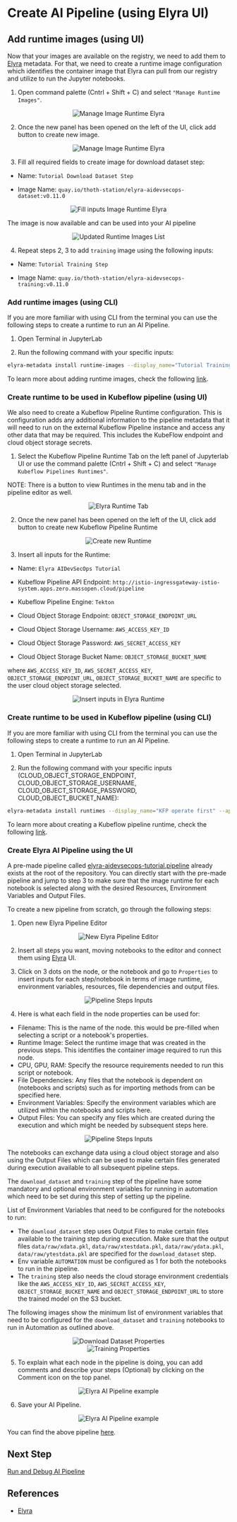 # Create AI Pipeline (using Elyra UI)

## Add runtime images (using UI)

Now that your images are available on the registry, we need to add them to [Elyra][1] metadata. For that, we need to create a runtime image configuration which identifies the container image that Elyra can pull from our registry and utilize to run the Jupyter notebooks.

1. Open command palette (Cntrl + Shift + C) and select `"Manage Runtime Images"`.

<div style="text-align:center">
<img alt="Manage Image Runtime Elyra" src="https://raw.githubusercontent.com/thoth-station/elyra-aidevsecops-tutorial/master/docs/images/ManageRuntimeImageSettingsCM.png">
</div>

2. Once the new panel has been opened on the left of the UI, click add button to create new image.

<div style="text-align:center">
<img alt="Manage Image Runtime Elyra" src="https://raw.githubusercontent.com/thoth-station/elyra-aidevsecops-tutorial/master/docs/images/AddRuntimeImage.png">
</div>

3. Fill all required fields to create image for download dataset step:

- Name: `Tutorial Download Dataset Step`

- Image Name: `quay.io/thoth-station/elyra-aidevsecops-dataset:v0.11.0`

<div style="text-align:center">
<img alt="Fill inputs Image Runtime Elyra" src="https://raw.githubusercontent.com/AICoE/elyra-aidevsecops-tutorial/master/docs/images/FillInputsRuntimeImage.png">
</div>

The image is now available and can be used into your AI pipeline

<div style="text-align:center">
<img alt="Updated Runtime Images List" src="https://raw.githubusercontent.com/AICoE/elyra-aidevsecops-tutorial/master/docs/images/UpdatedRuntimeImageList.png">
</div>

4. Repeat steps 2, 3 to add `training` image using the following inputs:

- Name: `Tutorial Training Step`

- Image Name: `quay.io/thoth-station/elyra-aidevsecops-training:v0.11.0`

### Add runtime images (using CLI)

If you are more familiar with using CLI from the terminal you can use the following steps to create a runtime to run an AI Pipeline.

1. Open Terminal in JupyterLab

2. Run the following command with your specific inputs:

```bash
elyra-metadata install runtime-images --display_name="Tutorial Training Step" --description="Training Step Tutorial" --image_name="quay.io/thoth-station/elyra-aidevsecops-training:v0.10.0"
```

To learn more about adding runtime images, check the following [link](https://elyra.readthedocs.io/en/v2.0.1/user_guide/runtime-image-conf.html).

### Create runtime to be used in Kubeflow pipeline (using UI)

We also need to create a Kubeflow Pipeline Runtime configuration. This is configuration adds any additional information to the pipeline metadata that it will need to run on the external Kubeflow Pipeline instance and access any other data that may be required. This includes the KubeFlow endpoint and cloud object storage secrets.

1. Select the Kubeflow Pipeline Runtime Tab on the left panel of Jupyterlab UI or use the command palette (Cntrl + Shift + C) and select `"Manage Kubeflow Pipelines Runtimes"`.

NOTE: There is a button to view Runtimes in the menu tab and in the pipeline editor as well.

<div style="text-align:center">
<img alt="Elyra Runtime Tab" src="https://raw.githubusercontent.com/thoth-station/elyra-aidevsecops-tutorial/master/docs/images/ElyraRuntimeTab.png">
</div>

2. Once the new panel has been opened on the left of the UI, click add button to create new Kubeflow Pipeline Runtime

<div style="text-align:center">
<img alt="Create new Runtime" src="https://raw.githubusercontent.com/thoth-station/elyra-aidevsecops-tutorial/master/docs/images/CreateNewElyraRuntime.png">
</div>

3. Insert all inputs for the Runtime:

- Name: `Elyra AIDevSecOps Tutorial`

- Kubeflow Pipeline API Endpoint: `http://istio-ingressgateway-istio-system.apps.zero.massopen.cloud/pipeline`

- Kubeflow Pipeline Engine: `Tekton`

- Cloud Object Storage Endpoint: `OBJECT_STORAGE_ENDPOINT_URL`

- Cloud Object Storage Username: `AWS_ACCESS_KEY_ID`

- Cloud Object Storage Password: `AWS_SECRET_ACCESS_KEY`

- Cloud Object Storage Bucket Name: `OBJECT_STORAGE_BUCKET_NAME`

where `AWS_ACCESS_KEY_ID`, `AWS_SECRET_ACCESS_KEY`, `OBJECT_STORAGE_ENDPOINT_URL`, `OBJECT_STORAGE_BUCKET_NAME` are specific to the user cloud object storage selected.

<div style="text-align:center">
<img alt="Insert inputs in Elyra Runtime" src="https://raw.githubusercontent.com/thoth-station/elyra-aidevsecops-tutorial/master/docs/images/InsertInputsElyraRuntime.png">
</div>

### Create runtime to be used in Kubeflow pipeline (using CLI)

If you are more familiar with using CLI from the terminal you can use the following steps to create a runtime to run an AI Pipeline.

1. Open Terminal in JupyterLab

2. Run the following command with your specific inputs (CLOUD_OBJECT_STORAGE_ENDPOINT, CLOUD_OBJECT_STORAGE_USERNAME, CLOUD_OBJECT_STORAGE_PASSWORD, CLOUD_OBJECT_BUCKET_NAME):

```bash
elyra-metadata install runtimes --display_name="KFP operate first" --api_endpoint="http://istio-ingressgateway-istio-system.apps.zero.massopen.cloud/pipeline" --engine=Tekton --cos_endpoint=CLOUD_OBJECT_STORAGE_ENDPOINT --cos_username=CLOUD_OBJECT_STORAGE_USERNAME --cos_password=CLOUD_OBJECT_STORAGE_PASSWORD --cos_bucket=CLOUD_OBJECT_BUCKET_NAME
```

To learn more about creating a Kubeflow pipeline runtime, check the following [link](https://elyra.readthedocs.io/en/v2.0.1/user_guide/runtime-conf.html).

### Create Elyra AI Pipeline using the UI

A pre-made pipeline called [elyra-aidevsecops-tutorial.pipeline](../../elyra-aidevsecops-tutorial.pipeline) already exists at the root of the repository. You can directly start with the pre-made pipeline and jump to step 3 to make sure that the image runtime for each notebook is selected along with the desired Resources, Environment Variables and Output Files.

To create a new pipeline from scratch, go through the following steps:

1. Open new Elyra Pipeline Editor

<div style="text-align:center">
<img alt="New Elyra Pipeline Editor" src="https://raw.githubusercontent.com/thoth-station/elyra-aidevsecops-tutorial/master/docs/images/NewElyraPipelineEditor.png">
</div>

2. Insert all steps you want, moving notebooks to the editor and connect them using [Elyra][1] UI.

3. Click on 3 dots on the node, or the notebook and go to `Properties` to insert inputs for each step/notebook in terms of image runtime, environment variables, resources, file dependencies and output files.

<div style="text-align:center">
<img alt="Pipeline Steps Inputs" src="https://raw.githubusercontent.com/AICoE/elyra-aidevsecops-tutorial/master/docs/images/NotebookProperties.png">
</div>

4. Here is what each field in the node properties can be used for:

- Filename: This is the name of the node. this would be pre-filled when selecting a script or a notebook's properties.
- Runtime Image: Select the runtime image that was created in the previous steps. This identifies the container image required to run this node.
- CPU, GPU, RAM: Specify the resource requirements needed to run this script or notebook.
- File Dependencies: Any files that the notebook is dependent on (notebooks and scripts) such as for importing methods from can be specified here.
- Environment Variables: Specify the environment variables which are utilized within the notebooks and scripts here.
- Output Files: You can specify any files which are created during the execution and which might be needed by subsequent steps here.


<div style="text-align:center">
<img alt="Pipeline Steps Inputs" src="https://raw.githubusercontent.com/thoth-station/elyra-aidevsecops-tutorial/master/docs/images/AIPipelineStepInputs.png">
</div>

The notebooks can exchange data using a cloud object storage and also using the Output Files which can be used to make certain files generated during execution available to all subsequent pipeline steps.

The `download_dataset` and `training` step of the pipeline have some mandatory and optional environment variables for running in automation which need to be set during this step of setting up the pipeline.

List of Environment Variables that need to be configured for the notebooks to run:
- The `download_dataset` step uses Output Files to make certain files available to the training step during execution. Make sure that the output files `data/raw/xdata.pkl`, `data/raw/xtestdata.pkl`, `data/raw/ydata.pkl`, `data/raw/ytestdata.pkl` are specified for the `download_dataset` step.
- Env variable `AUTOMATION` must be configured as 1 for both the notebooks to run in the pipeline.
- The `training` step also needs the cloud storage environment credentials like the `AWS_ACCESS_KEY_ID`, `AWS_SECRET_ACCESS_KEY`, `OBJECT_STORAGE_BUCKET_NAME` and `OBJECT_STORAGE_ENDPOINT_URL` to store the trained model on the S3 bucket.

The following images show the minimum list of environment variables that need to be configured for the `download_dataset` and `training` notebooks to run in Automation as outlined above.

<div style="text-align:center">
<img alt="Download Dataset Properties" src="https://raw.githubusercontent.com/AICoE/elyra-aidevsecops-tutorial/master/docs/images/DownloadDatasetProperties.png">
</div>

<div style="text-align:center">
<img alt="Training Properties" src="https://raw.githubusercontent.com/AICoE/elyra-aidevsecops-tutorial/master/docs/images/TrainingProperties.png">
</div>

5. To explain what each node in the pipeline is doing, you can add comments and describe your steps (Optional) by clicking on the Comment icon on the top panel.

<div style="text-align:center">
<img alt="Elyra AI Pipeline example" src="https://raw.githubusercontent.com/AICoE/elyra-aidevsecops-tutorial/master/docs/images/AddComments.png">
</div>

6. Save your AI Pipeline.

<div style="text-align:center">
<img alt="Elyra AI Pipeline example" src="https://raw.githubusercontent.com/thoth-station/elyra-aidevsecops-tutorial/master/docs/images/AIPipeline.png">
</div>

You can find the above pipeline [here](../../elyra-aidevsecops-tutorial.pipeline).

## Next Step

[Run and Debug AI Pipeline](./run-ai-pipeline.md)

## References

* [Elyra][1]

[1]: https://github.com/elyra-ai/elyra
